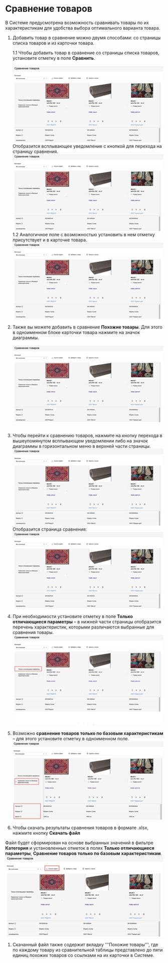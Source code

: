 # Cравнение товаров

В Системе предусмотрена возможность сравнивать товары по их характеристикам для удобства выбора оптимального варианта товара.

1. Добавить товар в сравнение можно двумя способами: со страницы списка товаров и из карточки товара.


    1.1 Чтобы добавить товар в сравнение со страницы списка товаров, установите отметку в поле **Сравнить**. <br><br> ![Имя картинки](images/115513.png) Отобразится всплывающее уведомление с кнопкой для перехода на страницу сравнения.
   ![Имя картинки](images/115513.png) <br>
    1.2 Аналогичное поле с возможностью установить в нем отметку присутствует и в карточке товара.
    ![Имя картинки](images/115513.png)



1.	Также вы можете добавить в сравнение **Похожие товары**. Для этого в одноименном блоке карточки товара нажмите на значок диаграммы.
<br><br>
![Имя картинки](images/115513.png)
<br><br>
1. Чтобы перейти к сравнению товаров, нажмите на кнопку перехода в вышеупомянутом всплывающем уведомлении либо на значок диаграммы в горизонтальном меню в верхней части страницы.![Имя картинки](images/115513.png)
Отобразится страница сравнения:![Имя картинки](images/115513.png)
1. При необходимости установите отметку в поле **Только отличающиеся параметры** – в нижней части страницы отобразится перечень характеристик, которыми различаются выбранные для сравнения товары.![Только отличающиеся параметры](images/225513.png)

2. Возможно **сравнение товаров только по базовым характеристикам** – для этого установите отметку в одноименном поле.![сравнение товаров только по базовым характеристикам](images/335513.png)

3. Чтобы скачать результаты сравнения товаров в формате .xlsx, нажмите кнопку **Скачать файл**

Файл будет сформирован на основе выбранных значений в фильтре **Категория** и установленных отметок в полях **Только отличающиеся параметры**, **Сравнение товаров только по базовым характеристикам**. ![Файл](images/445513.png)

1. Скачанный файл также содержит вкладку '''Похожие товары''', где по каждому товару из сравнительной таблицы представлено до пяти единиц похожих товаров со ссылками на их карточки в Системе.

[def]: images/225513.png